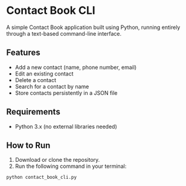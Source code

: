 # Contact Book CLI

A simple Contact Book application built using Python, running entirely through a text-based command-line interface.

## Features

- Add a new contact (name, phone number, email)
- Edit an existing contact
- Delete a contact
- Search for a contact by name
- Store contacts persistently in a JSON file

## Requirements

- Python 3.x (no external libraries needed)

## How to Run

1. Download or clone the repository.
2. Run the following command in your terminal:

```bash
python contact_book_cli.py

